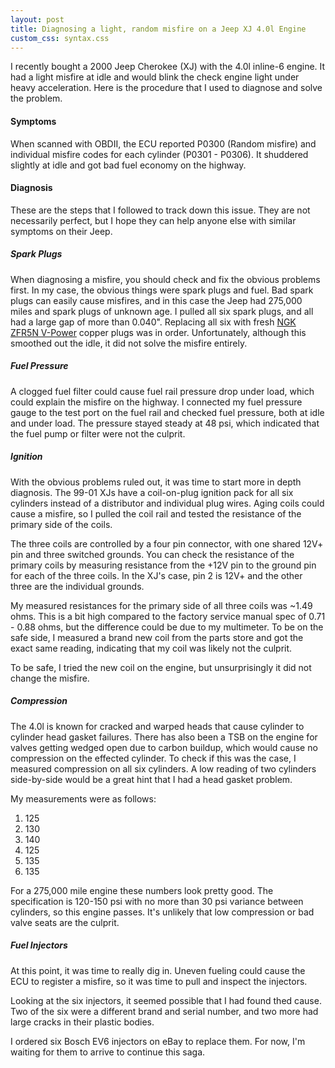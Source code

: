 ```yaml
---
layout: post
title: Diagnosing a light, random misfire on a Jeep XJ 4.0l Engine
custom_css: syntax.css
---
```

I recently bought a 2000 Jeep Cherokee (XJ) with the 4.0l inline-6 engine. 
It had a light misfire at idle and would blink the check engine light under heavy acceleration. 
Here is the procedure that I used to diagnose and solve the problem.

#### Symptoms
When scanned with OBDII, the ECU reported P0300 (Random misfire) and individual misfire codes for each cylinder (P0301 - P0306). It shuddered slightly at idle 
and got bad fuel economy on the highway. 

#### Diagnosis
These are the steps that I followed to track down this issue. They are not necessarily perfect, but I hope they can help anyone else with similar symptoms on their Jeep.

##### Spark Plugs

When diagnosing a misfire, you should check and fix the obvious problems first. In my case, the obvious things were spark plugs and fuel. Bad spark plugs can easily cause misfires,
and in this case the Jeep had 275,000 miles and spark plugs of unknown age. I pulled all six spark plugs, and all had a large gap of more than 0.040". 
Replacing all six with fresh [NGK ZFR5N V-Power](https://amzn.to/3aI0TsT) copper plugs was in order. Unfortunately, although this smoothed out the idle, it did not solve the misfire entirely.

##### Fuel Pressure
A clogged fuel filter could cause fuel rail pressure drop under load, which could explain the misfire on the highway. I connected my fuel pressure gauge to the test port on the fuel rail
and checked fuel pressure, both at idle and under load. The pressure stayed steady at 48 psi, which indicated that the fuel pump or filter were not the culprit. 

##### Ignition
With the obvious problems ruled out, it was time to start more in depth diagnosis. The 99-01 XJs have a coil-on-plug ignition pack for all six cylinders instead of a distributor and 
individual plug wires. Aging coils could cause a misfire, so I pulled the coil rail and tested the resistance of the primary side of the coils.

The three coils are controlled by a four pin connector, with one shared 12V+ pin and three switched grounds. You can check the resistance of the primary coils by measuring resistance from
the +12V pin to the ground pin for each of the three coils. In the XJ's case, pin 2 is 12V+ and the other three are the individual grounds.

My measured resistances for the primary side of all three coils was ~1.49 ohms. This is a bit high compared to the factory service manual spec of 0.71 - 0.88 ohms, 
but the difference could be due to my multimeter. To be on the safe side, I measured a brand new coil from the parts store and got the exact same reading, indicating that my coil was likely
not the culprit.

To be safe, I tried the new coil on the engine, but unsurprisingly it did not change the misfire. 

##### Compression
The 4.0l is known for cracked and warped heads that cause cylinder to cylinder head gasket failures. There has also been a TSB on the engine for 
valves getting wedged open due to carbon buildup, which would cause no compression on the effected cylinder.
To check if this was the case, I measured compression on all six cylinders. 
A low reading of two cylinders side-by-side would be a great hint that I had a head gasket problem.

My measurements were as follows:
1. 125
2. 130
3. 140
4. 125
5. 135
6. 135

For a 275,000 mile engine these numbers look pretty good. The specification is 120-150 psi with no more than 30 psi variance between cylinders, so this engine passes.
It's unlikely that low compression or bad valve seats are the culprit. 

##### Fuel Injectors
At this point, it was time to really dig in. Uneven fueling could cause the ECU to register a misfire, so it was time to pull and inspect the injectors.

Looking at the six injectors, it seemed possible that I had found thed cause. Two of the six were a different brand and serial number, and two more had large cracks in their plastic bodies.

I ordered six Bosch EV6 injectors on eBay
to replace them. For now, I'm waiting for them to arrive to continue this saga.
